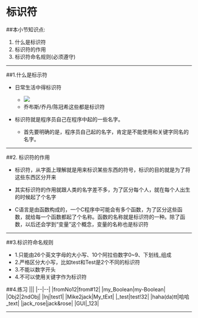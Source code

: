 # 标识符
##本小节知识点:
1. 什么是标识符
2. 标识符的作用
3. 标识符命名规则(必须遵守)

---

##1.什么是标示符
- 日常生活中得标识符
    + ![](http://7xj0kx.com1.z0.glb.clouddn.com/1199124786402_11d.jpg)
    + 乔布斯/乔丹/陈冠希这些都是标识符

- 标识符就是程序员自己在程序中起的一些名字。
    + 首先要明确的是，程序员自己起的名字，肯定是不能使用和关键字同名的名字。

---

##2. 标识符的作用
- 标识符，从字面上理解就是用来标识某些东西的符号，标识的目的就是为了将这些东西区分开来

- 其实标识符的作用就跟人类的名字差不多，为了区分每个人，就在每个人出生的时候起了个名字

- C语言是由函数构成的，一个C程序中可能会有多个函数，为了区分这些函数，就给每一个函数都起了个名称。函数的名称就是标识符的一种。除了函数，以后还会学到“变量”这个概念，变量的名称也是标识符

---

##3.标识符命名规则
- 1.只能由26个英文字母的大小写、10个阿拉伯数字0~9、下划线_组成
- 2.严格区分大小写，比如test和Test是2个不同的标识符
- 3.不能以数字开头
- 4.不可以使用关键字作为标识符

##4.练习
|||
|--|--|
|fromNo12|from#12|
|my_Boolean|my-Boolean|
|Obj2|2ndObj|
|lnj|test1|
|Mike2jack|My_tExt|
|_test|test!32|
|haha(da)tt|哈哈_text|
|jack_rose|jack&rose|
|GUI|_123|

---

